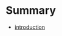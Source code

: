 # Summary
* [introduction](README.md)

<!--
* [Preface](en/reference-guide.md)
* [A Jspresso application from A to Z](en/chapter1.md)
* [Domain Model](en/chapter2.md)
* [Views](en/chapter3.md)
* [Actions](en/chapter4.md)
* [Application structure](en/chapter5.md)
-->